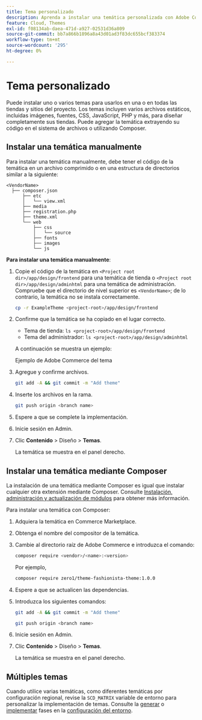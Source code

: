 ```yaml
---
title: Tema personalizado
description: Aprenda a instalar una temática personalizada con Adobe Commerce en la infraestructura en la nube.
feature: Cloud, Themes
exl-id: f08134ab-daea-471d-a927-02531d36a809
source-git-commit: bb7a866b1896a8a43d01ad3f83dc655bcf383374
workflow-type: tm+mt
source-wordcount: '295'
ht-degree: 0%

---
```


# Tema personalizado

Puede instalar uno o varios temas para usarlos en una o en todas las tiendas y sitios del proyecto. Los temas incluyen varios archivos estáticos, incluidas imágenes, fuentes, CSS, JavaScript, PHP y más, para diseñar completamente sus tiendas. Puede agregar la temática extrayendo su código en el sistema de archivos o utilizando Composer.

## Instalar una temática manualmente

Para instalar una temática manualmente, debe tener el código de la temática en un archivo comprimido o en una estructura de directorios similar a la siguiente:

```text
<VendorName>
  ├── composer.json
      ├── etc
      │   └── view.xml
      ├── media
      ├── registration.php
      ├── theme.xml
      └── web
          ├── css
          │   └── source
          ├── fonts
          ├── images
          └── js
```

**Para instalar una temática manualmente**:

1. Copie el código de la temática en `<Project root dir>/app/design/frontend` para una temática de tienda o `<Project root dir>/app/design/adminhtml` para una temática de administración. Compruebe que el directorio de nivel superior es `<VendorName>`; de lo contrario, la temática no se instala correctamente.

   ```bash
   cp -r ExampleTheme <project-root>/app/design/frontend
   ```

1. Confirme que la temática se ha copiado en el lugar correcto.

   * Tema de tienda: `ls <project-root>/app/design/frontend`
   * Tema del administrador: `ls <project-root>/app/design/adminhtml`

   A continuación se muestra un ejemplo:

   Ejemplo de Adobe Commerce del tema

1. Agregue y confirme archivos.

   ```bash
   git add -A && git commit -m "Add theme"
   ```

1. Inserte los archivos en la rama.

   ```bash
   git push origin <branch name>
   ```

1. Espere a que se complete la implementación.
1. Inicie sesión en Admin.
1. Clic **Contenido** > Diseño > **Temas**.

   La temática se muestra en el panel derecho.

## Instalar una temática mediante Composer

La instalación de una temática mediante Composer es igual que instalar cualquier otra extensión mediante Composer. Consulte [Instalación, administración y actualización de módulos](extensions.md) para obtener más información.

Para instalar una temática con Composer:

1. Adquiera la temática en Commerce Marketplace.
1. Obtenga el nombre del compositor de la temática.
1. Cambie al directorio raíz de Adobe Commerce e introduzca el comando:

   ```bash
   composer require <vendor>/<name>:<version>
   ```

   Por ejemplo,

   ```bash
   composer require zero1/theme-fashionista-theme:1.0.0
   ```

1. Espere a que se actualicen las dependencias.
1. Introduzca los siguientes comandos:

   ```bash
   git add -A && git commit -m "Add theme"
   ```

   ```bash
   git push origin <branch name>
   ```

1. Inicie sesión en Admin.
1. Clic **Contenido** > Diseño > **Temas**.

   La temática se muestra en el panel derecho.

## Múltiples temas

Cuando utilice varias temáticas, como diferentes temáticas por configuración regional, revise la `SCD_MATRIX` variable de entorno para personalizar la implementación de temas. Consulte la [generar](../environment/variables-build.md#scd_matrix) o [implementar](../environment/variables-deploy.md#scd_matrix) fases en la [configuración del entorno](../environment/configure-env-yaml.md).
